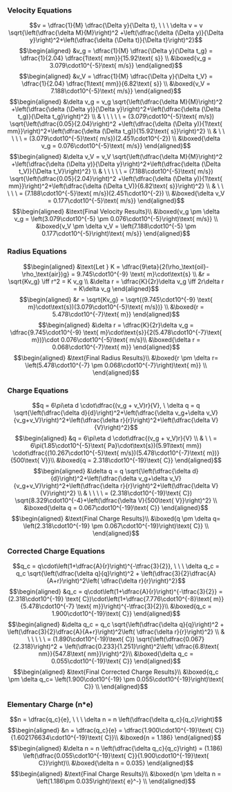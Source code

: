 ### Velocity Equations
$$v = \dfrac{1}{M} \dfrac{\Delta y}{\Delta t}, \ \ \ \delta v = v \sqrt{\left(\dfrac{\delta M}{M}\right)^2 +\left(\dfrac{\delta (\Delta y)}{\Delta y}\right)^2+\left(\dfrac{\delta (\Delta t)}{\Delta t}\right)^2}$$
$$\begin{aligned}
&v_g = \dfrac{1}{M} \dfrac{\Delta y}{\Delta t_g} = \dfrac{1}{2.04} \dfrac{1\text{ mm}}{15.92\text{ s}} \\
&\boxed{v_g = 3.079\cdot10^{-5}\text{ m/s}}
\end{aligned}$$
$$\begin{aligned}
&v_V = \dfrac{1}{M} \dfrac{\Delta y}{\Delta t_V} = \dfrac{1}{2.04} \dfrac{1\text{ mm}}{6.82\text{ s}} \\
&\boxed{v_V = 7.188\cdot10^{-5}\text{ m/s}}
\end{aligned}$$
$$\begin{aligned}
&\delta v_g = v_g \sqrt{\left(\dfrac{\delta M}{M}\right)^2 +\left(\dfrac{\delta (\Delta y)}{\Delta y}\right)^2+\left(\dfrac{\delta (\Delta t_g)}{\Delta t_g}\right)^2} \\
& \ \ \ \ \ = (3.079\cdot10^{-5}\text{ m/s}) \sqrt{\left(\dfrac{0.05}{2.04}\right)^2 +\left(\dfrac{\delta (\Delta y)}{1\text{ mm}}\right)^2+\left(\dfrac{\delta (\Delta t_g)}{15.92\text{ s}}\right)^2} \\
& \ \ \ \ \ = (3.079\cdot10^{-5}\text{ m/s})(2.451\cdot10^{-2}) \\
&\boxed{\delta v_g = 0.076\cdot10^{-5}\text{ m/s}}
\end{aligned}$$
$$\begin{aligned}
&\delta v_V = v_V \sqrt{\left(\dfrac{\delta M}{M}\right)^2 +\left(\dfrac{\delta (\Delta y)}{\Delta y}\right)^2+\left(\dfrac{\delta (\Delta t_V)}{\Delta t_V}\right)^2} \\
& \ \ \ \ \ = (7.188\cdot10^{-5}\text{ m/s}) \sqrt{\left(\dfrac{0.05}{2.04}\right)^2 +\left(\dfrac{\delta (\Delta y)}{1\text{ mm}}\right)^2+\left(\dfrac{\delta (\Delta t_V)}{6.82\text{ s}}\right)^2} \\
& \ \ \ \ \ = (7.188\cdot10^{-5}\text{ m/s})(2.451\cdot10^{-2}) \\
&\boxed{\delta v_V = 0.177\cdot10^{-5}\text{ m/s}}
\end{aligned}$$
$$\begin{aligned}
&\text{Final Velocity Results}\\
&\boxed{v_g \pm \delta v_g = \left(3.079\cdot10^{-5} \pm 0.076\cdot10^{-5}\right)\text{ m/s}}
\\
&\boxed{v_V \pm \delta v_V = \left(7.188\cdot10^{-5} \pm 0.177\cdot10^{-5}\right)\text{ m/s}}
\end{aligned}$$

### Radius Equations
$$\begin{aligned}
&\text{Let } K = \dfrac{9\eta}{2(\rho_\text{oil}-\rho_\text{air})g} = 9.745\cdot10^{-9} \text{ m}\cdot\text{s} \\
&r = \sqrt{Kv_g} \iff r^2 = K v_g  \\
&\delta r = \dfrac{K}{2r}\delta v_g \iff 2r\delta r = K\delta v_g 
\end{aligned}$$
$$\begin{aligned}
&r = \sqrt{Kv_g} = \sqrt{(9.745\cdot10^{-9} \text{ m}\cdot\text{s})(3.079\cdot10^{-5}\text{ m/s})} \\
&\boxed{r = 5.478\cdot10^{-7}\text{ m}}
\end{aligned}$$
$$\begin{aligned}
&\delta r = \dfrac{K}{2r}\delta v_g = \dfrac{9.745\cdot10^{-9} \text{ m}\cdot\text{s}}{2(5.478\cdot10^{-7}\text{ m})}\cdot 0.076\cdot10^{-5}\text{ m/s}\\
&\boxed{\delta r = 0.068\cdot10^{-7}\text{ m}}
\end{aligned}$$
$$\begin{aligned}
&\text{Final Radius Results}\\
&\boxed{r \pm \delta r= \left(5.478\cdot10^{-7} \pm 0.068\cdot10^{-7}\right)\text{ m}} \\
\end{aligned}$$

### Charge Equations
$$q = 6\pi\eta d \cdot\dfrac{(v_g + v_V)r}{V}, \ \delta q = q \sqrt{\left(\dfrac{\delta d}{d}\right)^2+\left(\dfrac{\delta v_g+\delta v_V}{v_g+v_V}\right)^2+\left(\dfrac{\delta r}{r}\right)^2+\left(\dfrac{\delta V}{V}\right)^2}$$
$$\begin{aligned}
&q = 6\pi\eta d \cdot\dfrac{(v_g + v_V)r}{V} \\
& \ \ = 6\pi(1.85\cdot10^{-5}\text{ Pa}\cdot\text{s})(5.91\text{ mm}) \cdot\dfrac{(10.267\cdot10^{-5}\text{ m/s})(5.478\cdot10^{-7}\text{ m})}{500\text{ V}}\\
&\boxed{q = 2.318\cdot10^{-19}\text{ C}}
\end{aligned}$$
$$\begin{aligned}
&\delta q = q \sqrt{\left(\dfrac{\delta d}{d}\right)^2+\left(\dfrac{\delta v_g+\delta v_V}{v_g+v_V}\right)^2+\left(\dfrac{\delta r}{r}\right)^2+\left(\dfrac{\delta V}{V}\right)^2} \\
& \ \ \ \ = (2.318\cdot10^{-19}\text{ C}) \sqrt{8.329\cdot10^{-4}+\left(\dfrac{\delta V}{500\text{ V}}\right)^2} \\
&\boxed{\delta q = 0.067\cdot10^{-19}\text{ C}}
\end{aligned}$$
$$\begin{aligned}
&\text{Final Charge Results}\\
&\boxed{q \pm \delta q= \left(2.318\cdot10^{-19} \pm 0.067\cdot10^{-19}\right)\text{ C}} \\
\end{aligned}$$

### Corrected Charge Equations
$$q_c = q\cdot\left(1+\dfrac{A}{r}\right)^{-\tfrac{3}{2}}, \ \ \ \delta q_c = q_c \sqrt{\left(\dfrac{\delta q}{q}\right)^2 + \left(\dfrac{3}{2}\dfrac{A}{A+r}\right)^2\left( \dfrac{\delta r}{r}\right)^2}$$
$$\begin{aligned}
&q_c = q\cdot\left(1+\dfrac{A}{r}\right)^{-\tfrac{3}{2}} = (2.318\cdot10^{-19} \text{ C})\cdot\left(1+\dfrac{7.776\cdot10^{-8}\text{ m}}{5.478\cdot10^{-7} \text{ m}}\right)^{-\tfrac{3}{2}}\\
&\boxed{q_c = 1.900\cdot10^{-19}\text{ C}}
\end{aligned}$$
$$\begin{aligned}
&\delta q_c = q_c \sqrt{\left(\dfrac{\delta q}{q}\right)^2 + \left(\dfrac{3}{2}\dfrac{A}{A+r}\right)^2\left( \dfrac{\delta r}{r}\right)^2} \\
& \ \ \ \ \ = (1.890\cdot10^{-19}\text{ C}) \sqrt{\left(\dfrac{0.067}{2.318}\right)^2 + \left(\dfrac{0.233}{1.251}\right)^2\left( \dfrac{6.8\text{ nm}}{547.8\text{ nm}}\right)^2}\\
&\boxed{\delta q_c = 0.055\cdot10^{-19}\text{ C}}
\end{aligned}$$
$$\begin{aligned}
&\text{Final Corrected Charge Results}\\
&\boxed{q_c \pm \delta q_c= \left(1.900\cdot10^{-19} \pm 0.055\cdot10^{-19}\right)\text{ C}} \\
\end{aligned}$$


### Elementary Charge (n\*e)
$$n = \dfrac{q_c}{e}, \ \ \ \delta n = n \left(\dfrac{\delta q_c}{q_c}\right)$$
$$\begin{aligned}
&n = \dfrac{q_c}{e} = \dfrac{1.900\cdot10^{-19}\text{ C}}{1.602176634\cdot10^{-19}\text{ C}}\\
&\boxed{n = 1.186}
\end{aligned}$$
$$\begin{aligned}
&\delta n = n \left(\dfrac{\delta q_c}{q_c}\right) = (1.186) \left(\dfrac{0.055\cdot10^{-19}\text{ C}}{1.900\cdot10^{-19}\text{ C}}\right)\\
&\boxed{\delta n = 0.035}
\end{aligned}$$
$$\begin{aligned}
&\text{Final Charge Results}\\
&\boxed{n \pm \delta n = \left(1.186\pm 0.035\right)\text{ e}^-} \\
\end{aligned}$$

